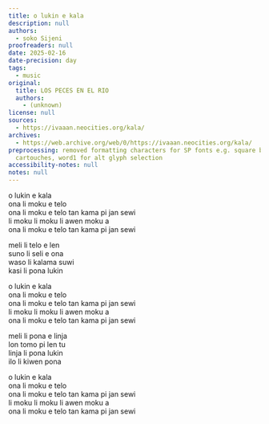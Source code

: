 ```yaml
---
title: o lukin e kala
description: null
authors:
  - soko Sijeni
proofreaders: null
date: 2025-02-16
date-precision: day
tags:
  - music
original:
  title: LOS PECES EN EL RIO
  authors:
    - (unknown)
license: null
sources:
  - https://ivaaan.neocities.org/kala/
archives:
  - https://web.archive.org/web/0/https://ivaaan.neocities.org/kala/
preprocessing: removed formatting characters for SP fonts e.g. square brackets for
  cartouches, word1 for alt glyph selection
accessibility-notes: null
notes: null
---
```


o lukin e kala  
ona li moku e telo  
ona li moku e telo tan kama pi jan sewi  
li moku li moku li awen moku a  
ona li moku e telo tan kama pi jan sewi

meli li telo e len  
suno li seli e ona  
waso li kalama suwi  
kasi li pona lukin

o lukin e kala  
ona li moku e telo  
ona li moku e telo tan kama pi jan sewi  
li moku li moku li awen moku a  
ona li moku e telo tan kama pi jan sewi

meli li pona e linja  
lon tomo pi len tu  
linja li pona lukin  
ilo li kiwen pona

o lukin e kala  
ona li moku e telo  
ona li moku e telo tan kama pi jan sewi  
li moku li moku li awen moku a  
ona li moku e telo tan kama pi jan sewi